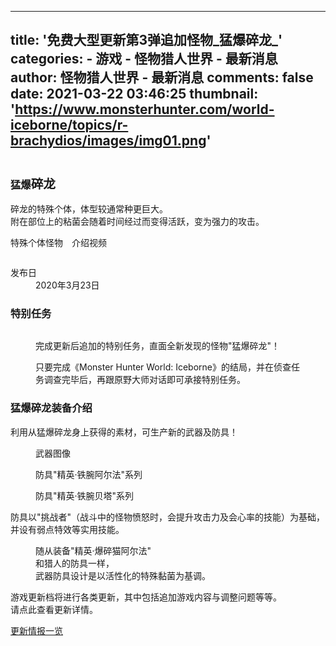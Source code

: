 
---
title: '免费大型更新第3弹追加怪物_猛爆碎龙_'
categories: 
    - 游戏
    - 怪物猎人世界 - 最新消息
author: 怪物猎人世界 - 最新消息
comments: false
date: 2021-03-22 03:46:25
thumbnail: 'https://www.monsterhunter.com/world-iceborne/topics/r-brachydios/images/img01.png'
---

<div>   
<div class="content_box">
<figure class="mainVisual">
<img src="https://www.monsterhunter.com/world-iceborne/topics/r-brachydios/images/img01.png" alt referrerpolicy="no-referrer">
</figure>
<div class="textArea">
<h3 class="monsterName">猛爆<big>碎龙</big></h3>
<p class="text tc_white ds mT20 pc_center">
碎龙的特殊个体，体型较通常种更巨大。<br>附在部位上的粘菌会随着时间经过而变得活跃，变为强力的攻击。
</p>
<div class="movie mT30">
<p class="mB10 center">特殊个体怪物　介绍视频</p>
<a href="https://www.monsterhunter.com/world-iceborne/cn/topics/r-brachydios/" class="modal" target="_blank" tabindex="0">
<figure class="thumbnailMedia__figure">
<img src="https://www.monsterhunter.com/world-iceborne/topics/r-brachydios/images/img_movie.jpg" alt referrerpolicy="no-referrer">
</figure>
</a>
</div>
</div>
</div>

<dl class="date">
<dt>发布日</dt>
<dd>2020年3月23日</dd>
</dl>

<div class="content_box">
<div class="bg-h3 dark">
<h3>特别任务</h3>
</div>
<div class="inner">
<figure class="figure_block">
<img src="https://www.monsterhunter.com/world-iceborne/topics/r-brachydios/images/img02.jpg" alt referrerpolicy="no-referrer">
<figcaption>
<p>完成更新后追加的特别任务，直面全新发现的怪物"猛爆碎龙"！</p>
<p class="mT20">只要完成《Monster Hunter World: Iceborne》的结局，并在侦查任务调查完毕后，再跟原野大师对话即可承接特别任务。</p>
</figcaption>
</figure>
</div>
</div>

<div class="content_box">
<div class="bg-h3 dark">
<h3>猛爆碎龙装备介绍</h3>
</div>
<div class="inner">
<p class="pc_center">利用从猛爆碎龙身上获得的素材，可生产新的武器及防具！</p>
<div class="clm_2">
<figure class="img_w70">
<figcaption>武器图像</figcaption>
<img src="https://www.monsterhunter.com/world-iceborne/topics/r-brachydios/images/img03.jpg" alt referrerpolicy="no-referrer">
</figure>
<figure>
<figcaption>防具"精英·铁腕阿尔法"系列</figcaption>
<img src="https://www.monsterhunter.com/world-iceborne/topics/r-brachydios/images/img04.jpg" alt referrerpolicy="no-referrer">
</figure>
<figure>
<figcaption>防具"精英·铁腕贝塔"系列</figcaption>
<img src="https://www.monsterhunter.com/world-iceborne/topics/r-brachydios/images/img05.jpg" alt referrerpolicy="no-referrer">
</figure>
</div>
<p class="pc_center">防具以"挑战者"（战斗中的怪物愤怒时，会提升攻击力及会心率的技能）为基础，<br>并设有弱点特效等实用技能。</p>
<div class="clm_2">
<figure class="img_w50">
<figcaption>随从装备"精英·爆碎猫阿尔法"</figcaption>
<img src="https://www.monsterhunter.com/world-iceborne/topics/r-brachydios/images/img06.jpg" alt referrerpolicy="no-referrer">
<figcaption class="pc_center">和猎人的防具一样，<br>武器防具设计是以活性化的特殊黏菌为基调。</figcaption>
</figure>
</div>
</div>
</div>

<div class="content_box over_line">
<p class="read follow-up">
游戏更新档将进行各类更新，其中包括追加游戏内容与调整问题等等。<br>
请点此查看更新详情。
</p>
<p class="linkbtn"><a href="https://www.monsterhunter.com/update/mhw/cn/" target="_self"><span>更新情报一览</span></a></p>
</div>
  
</div>
            